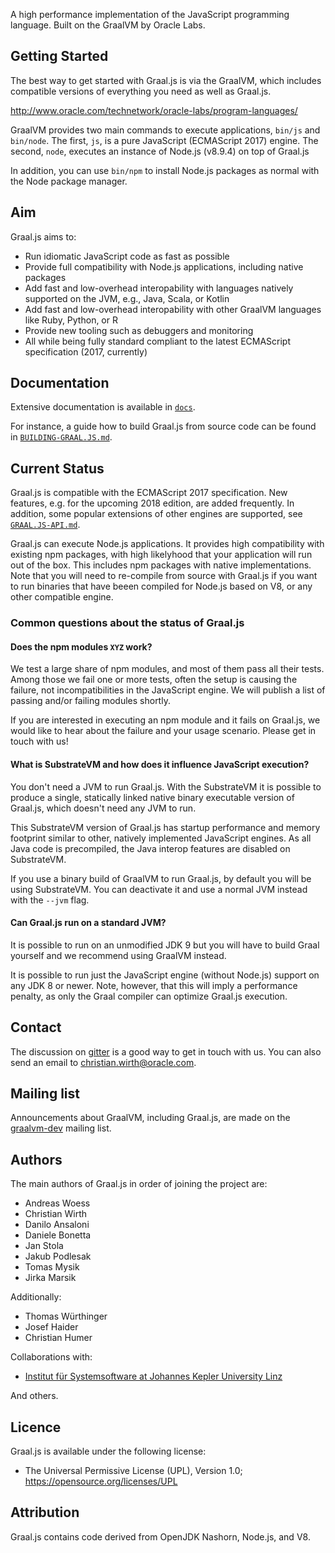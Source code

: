 A high performance implementation of the JavaScript programming language.
Built on the GraalVM by Oracle Labs.

## Getting Started
The best way to get started with Graal.js is via the GraalVM, which includes compatible versions of everything you need as well as Graal.js.

http://www.oracle.com/technetwork/oracle-labs/program-languages/

GraalVM provides two main commands to execute applications, `bin/js` and `bin/node`.
The first, `js`, is a pure JavaScript (ECMAScript 2017) engine.
The second, `node`, executes an instance of Node.js (v8.9.4) on top of Graal.js

In addition, you can use `bin/npm` to install Node.js packages as normal with the Node package manager.

## Aim
Graal.js aims to:

* Run idiomatic JavaScript code as fast as possible
* Provide full compatibility with Node.js applications, including native packages
* Add fast and low-overhead interopability with languages natively supported on the JVM, e.g., Java, Scala, or Kotlin
* Add fast and low-overhead interopability with other GraalVM languages like Ruby, Python, or R
* Provide new tooling such as debuggers and monitoring
* All while being fully standard compliant to the latest ECMAScript specification (2017, currently)

## Documentation

Extensive documentation is available in [`docs`](docs).

For instance, a guide how to build Graal.js from source code can be found in [`BUILDING-GRAAL.JS.md`](docs/BUILDING-GRAAL.JS.md).

## Current Status

Graal.js is compatible with the ECMAScript 2017 specification.
New features, e.g. for the upcoming 2018 edition, are added frequently.
In addition, some popular extensions of other engines are supported, see [`GRAAL.JS-API.md`](docs/GRAAL.JS-API.md).

Graal.js can execute Node.js applications.
It provides high compatibility with existing npm packages, with high likelyhood that your application will run out of the box.
This includes npm packages with native implementations.
Note that you will need to re-compile from source with Graal.js if you want to run binaries that have beeen compiled for Node.js based on V8, or any other compatible engine.

### Common questions about the status of Graal.js

#### Does the npm modules `XYZ` work?

We test a large share of npm modules, and most of them pass all their tests.
Among those we fail one or more tests, often the setup is causing the failure, not incompatibilities in the JavaScript engine.
We will publish a list of passing and/or failing modules shortly.

If you are interested in executing an npm module and it fails on Graal.js, we would like to hear about the failure and your usage scenario.
Please get in touch with us!

#### What is SubstrateVM and how does it influence JavaScript execution?

You don't need a JVM to run Graal.js.
With the SubstrateVM it is possible to produce a single, statically linked native binary executable version of Graal.js, which doesn't need any JVM to run.

This SubstrateVM version of Graal.js has startup performance and memory footprint similar to other, natively implemented JavaScript engines.
As all Java code is precompiled, the Java interop features are disabled on SubstrateVM.

If you use a binary build of GraalVM to run Graal.js, by default you will be using SubstrateVM.
You can deactivate it and use a normal JVM instead with the `--jvm` flag.

#### Can Graal.js run on a standard JVM?

It is possible to run on an unmodified JDK 9 but you will have to build Graal yourself and we recommend using GraalVM instead.

It is possible to run just the JavaScript engine (without Node.js) support on any JDK 8 or newer.
Note, however, that this will imply a performance penalty, as only the Graal compiler can optimize Graal.js execution.

## Contact

The discussion on [gitter](https://gitter.im/graalvm/graal-core) is a good way to get in touch with us.
You can also send an email to christian.wirth@oracle.com.

## Mailing list

Announcements about GraalVM, including Graal.js, are made on the [graalvm-dev](https://oss.oracle.com/mailman/listinfo/graalvm-dev) mailing list.

## Authors

The main authors of Graal.js in order of joining the project are:

* Andreas Woess
* Christian Wirth
* Danilo Ansaloni
* Daniele Bonetta
* Jan Stola
* Jakub Podlesak
* Tomas Mysik
* Jirka Marsik

Additionally:

* Thomas Würthinger
* Josef Haider
* Christian Humer

Collaborations with:

* [Institut für Systemsoftware at Johannes Kepler University Linz](http://ssw.jku.at)

And others.

## Licence

Graal.js is available under the following license:

* The Universal Permissive License (UPL), Version 1.0; https://opensource.org/licenses/UPL

## Attribution

Graal.js contains code derived from OpenJDK Nashorn, Node.js, and V8.


